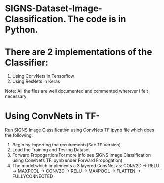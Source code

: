 # SIGNS-Dataset-Image-Classification. The code is in Python.
# There are 2 implementations of the Classifier:
  1. Using ConvNets in Tensorflow
  2. Using ResNets in Keras
  
Note: All the files are well documented and commented wherever I felt necessary

# Using ConvNets in TF-

Run SIGNS Image Classification using ConvNets TF.ipynb file which does the following:
  1. Begin by importing the requirements(See TF Version)
  2. Load the Training and Testing Dataset
  3. Forward Propogartion(For more info see SIGNS Image Classification using ConvNets TF.ipynb under Forward Propogation)
  4. The model which implements a 3 layered ConvNet as: CONV2D -> RELU -> MAXPOOL -> CONV2D -> RELU -> MAXPOOL -> FLATTEN ->        FULLYCONNECTED
